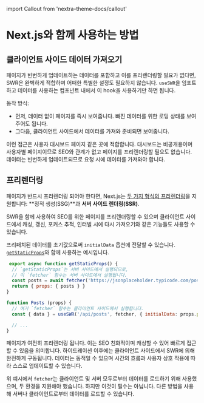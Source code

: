 import Callout from 'nextra-theme-docs/callout'

# Next.js와 함께 사용하는 방법

## 클라이언트 사이드 데이터 가져오기

페이지가 빈번하게 업데이트하는 데이터를 포함하고 이를 프리렌더링할 필요가 없다면, SWR은 완벽하게 적합하며 어떠한 특별한 설정도 필요하지 않습니다. `useSWR`을 임포트하고 데이터를 사용하는 컴포넌트 내에서 이 hook을 사용하기만 하면 됩니다.

동작 방식:

- 먼저, 데이터 없이 페이지를 즉시 보여줍니다. 빠진 데이터를 위한 로딩 상태를 보여주어도 됩니다.
- 그다음, 클라이언트 사이드에서 데이터를 가져와 준비되면 보여줍니다.

이런 접근은 사용자 대시보드 페이지 같은 곳에 적합합니다. 대시보드는 비공개용이며 사용자별 페이지이므로 SEO와 관계가 없고 페이지를 프리렌더링할 필요도 없습니다. 데이터는 빈번하게 업데이트되므로 요청 시에 데이터를 가져와야 합니다.

## 프리렌더링

페이지가 반드시 프리렌더링 되어야 한다면, Next.js는 [두 가지 형식의 프리렌더링](https://nextjs.org/docs/basic-features/data-fetching)을 지원합니다: 
**정적 생성(SSG)**과 **서버 사이드 렌더링(SSR)**.

SWR을 함께 사용하여 SEO를 위한 페이지를 프리렌더링할 수 있으며 클라이언트 사이드에서 캐싱, 갱신, 포커스 추적, 인터벌 시에 다시 가져오기와 같은 기능들도 사용할 수 있습니다.

프리패치된 데이터를 초기값으로써 `initialData` 옵션에 전달할 수 있습니다. [`getStaticProps`](https://nextjs.org/docs/basic-features/data-fetching#getstaticprops-static-generation)와 함께 사용하는 예시입니다.

```jsx
 export async function getStaticProps() {
  // `getStaticProps`는 서버 사이드에서 실행되므로,
  // 이 `fetcher` 함수는 서버 사이드에서 실행됩니다.
  const posts = await fetcher('https://jsonplaceholder.typicode.com/posts')
  return { props: { posts } }
}

function Posts (props) {
  // 여기 `fetcher` 함수는 클라이언트 사이드에서 실행됩니다.
  const { data } = useSWR('/api/posts', fetcher, { initialData: props.posts })

  // ...
}
```

페이지가 여전히 프리렌더링 됩니다. 이는 SEO 친화적이며 캐싱할 수 있어 빠르게 접근할 수 있음을 의미합니다. 하이드레이션 이후에는 클라이언트 사이드에서 SWR에 의해 완전하게 구동됩니다.
데이터는 동적일 수 있으며 시간의 흐름과 사용자 상호 작용에 따라 스스로 업데이트할 수 있습니다.

<Callout emoji="💡">
  위 예시에서 <code>fetcher</code>는 클라이언트 및 서버 모두로부터 데이터를 로드하기 위해 사용했으며,
  두 환경을 지원해야 했습니다. 하지만 이것이 필수는 아닙니다. 다른 방법을 사용해 서버나 클라이언트로부터 데이터를 로드할 수 있습니다.
</Callout>
